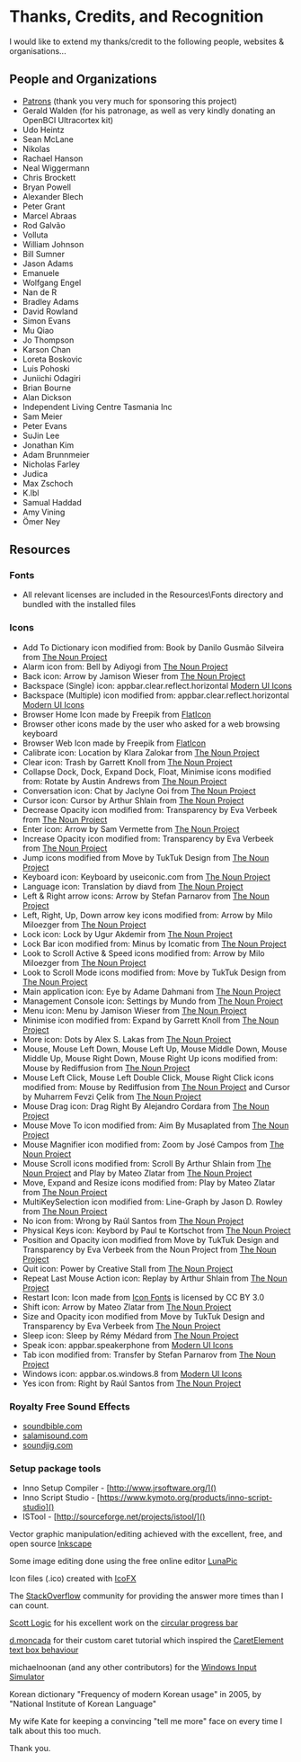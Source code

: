 # Thanks, Credits, and Recognition

I would like to extend my thanks/credit to the following people, websites & organisations...

## People and Organizations

* [Patrons](https://www.patreon.com/OptiKey) (thank you very much for sponsoring this project)
* Gerald Walden (for his patronage, as well as very kindly donating an OpenBCI Ultracortex kit)
* Udo Heintz
* Sean McLane
* Nikolas
* Rachael Hanson
* Neal Wiggermann
* Chris Brockett
* Bryan Powell
* Alexander Blech
* Peter Grant
* Marcel Abraas
* Rod Galvão
* Volluta
* William Johnson
* Bill Sumner
* Jason Adams
* Emanuele
* Wolfgang Engel
* Nan de R
* Bradley Adams
* David Rowland
* Simon Evans
* Mu Qiao
* Jo Thompson
* Karson Chan
* Loreta Boskovic
* Luis Pohoski
* Juniichi Odagiri
* Brian Bourne
* Alan Dickson
* Independent Living Centre Tasmania Inc
* Sam Meier
* Peter Evans
* SuJin Lee
* Jonathan Kim
* Adam Brunnmeier
* Nicholas Farley
* Judica
* Max Zschoch
* K.lbl
* Samual Haddad
* Amy Vining
* Ömer Ney

## Resources

### Fonts

* All relevant licenses are included in the Resources\Fonts directory and bundled with the installed files

### Icons

* Add To Dictionary icon modified from: Book by Danilo Gusmão Silveira from [The Noun Project][]
* Alarm icon from: Bell by Adiyogi from [The Noun Project][]
* Back icon: Arrow by Jamison Wieser from [The Noun Project][]
* Backspace (Single) icon: appbar.clear.reflect.horizontal [Modern UI Icons][]
* Backspace (Multiple) icon modified from: appbar.clear.reflect.horizontal [Modern UI Icons][]
* Browser Home Icon made by Freepik from [FlatIcon][]
* Browser other icons made by the user who asked for a web browsing keyboard
* Browser Web Icon made by Freepik from [FlatIcon][]
* Calibrate icon: Location by Klara Zalokar from [The Noun Project][]
* Clear icon: Trash by Garrett Knoll from [The Noun Project][]
* Collapse Dock, Dock, Expand Dock, Float, Minimise icons modified from: Rotate by Austin Andrews from [The Noun Project][]
* Conversation icon: Chat by Jaclyne Ooi from [The Noun Project][]
* Cursor icon: Cursor by Arthur Shlain from [The Noun Project][]
* Decrease Opacity icon modified from: Transparency by Eva Verbeek from [The Noun Project][]
* Enter icon: Arrow by Sam Vermette from [The Noun Project][]
* Increase Opacity icon modified from: Transparency by Eva Verbeek from [The Noun Project][]
* Jump icons modified from Move by TukTuk Design from [The Noun Project][]
* Keyboard icon: Keyboard by useiconic.com from [The Noun Project][]
* Language icon: Translation by diavd from [The Noun Project][]
* Left & Right arrow icons: Arrow by Stefan Parnarov from [The Noun Project][]
* Left, Right, Up, Down arrow key icons modified from: Arrow by Milo Miloezger from [The Noun Project][]
* Lock icon: Lock by Ugur Akdemir from [The Noun Project][]
* Lock Bar icon modified from: Minus by Icomatic from [The Noun Project][]
* Look to Scroll Active & Speed icons modified from: Arrow by Milo Miloezger from [The Noun Project][]
* Look to Scroll Mode icons modified from: Move by TukTuk Design from [The Noun Project][]
* Main application icon: Eye by Adame Dahmani from [The Noun Project][]
* Management Console icon: Settings by Mundo from [The Noun Project][]
* Menu icon: Menu by Jamison Wieser from [The Noun Project][]
* Minimise icon modified from: Expand by Garrett Knoll from [The Noun Project][]
* More icon: Dots by Alex S. Lakas from [The Noun Project][]
* Mouse, Mouse Left Down, Mouse Left Up, Mouse Middle Down, Mouse Middle Up, Mouse Right Down, Mouse Right Up icons modified from: Mouse by Rediffusion from [The Noun Project][]
* Mouse Left Click, Mouse Left Double Click, Mouse Right Click icons modified from: Mouse by Rediffusion from [The Noun Project][] and Cursor by Muharrem Fevzi Çelik from [The Noun Project][]
* Mouse Drag icon: Drag Right By Alejandro Cordara from [The Noun Project][] 
* Mouse Move To icon modified from: Aim By Musaplated from [The Noun Project][]
* Mouse Magnifier icon modified from: Zoom by José Campos from [The Noun Project][]
* Mouse Scroll icons modified from: Scroll By Arthur Shlain from [The Noun Project][] and Play by Mateo Zlatar from [The Noun Project][]
* Move, Expand and Resize icons modified from: Play by Mateo Zlatar from [The Noun Project][]
* MultiKeySelection icon modified from: Line-Graph by Jason D. Rowley from [The Noun Project][]
* No icon from: Wrong by Raúl Santos from [The Noun Project][]
* Physical Keys icon: Keybord by Paul te Kortschot from [The Noun Project][]
* Position and Opacity icon modified from Move by TukTuk Design and Transparency by Eva Verbeek from the Noun Project from [The Noun Project][] 
* Quit icon: Power by Creative Stall from [The Noun Project][]
* Repeat Last Mouse Action icon: Replay by Arthur Shlain from [The Noun Project][]
* Restart Icon: Icon made from [Icon Fonts](http://www.onlinewebfonts.com/icon) is licensed by CC BY 3.0  
* Shift icon: Arrow by Mateo Zlatar from [The Noun Project][]
* Size and Opacity icon modified from Move by TukTuk Design and Transparency by Eva Verbeek from [The Noun Project][]
* Sleep icon: Sleep by Rémy Médard from [The Noun Project][]
* Speak icon: appbar.speakerphone from [Modern UI Icons][]
* Tab icon modified from: Transfer by Stefan Parnarov from [The Noun Project][]
* Windows icon: appbar.os.windows.8 from [Modern UI Icons][]
* Yes icon from: Right by Raúl Santos from [The Noun Project][]

### Royalty Free Sound Effects

* [soundbible.com]()
* [salamisound.com]()
* [soundjig.com]()

### Setup package tools

* Inno Setup Compiler - [http://www.jrsoftware.org/]()
* Inno Script Studio - [https://www.kymoto.org/products/inno-script-studio]()
* ISTool - [http://sourceforge.net/projects/istool/]()

Vector graphic manipulation/editing achieved with the excellent, free, and open source [Inkscape](https://inkscape.org/)

Some image editing done using the free online editor [LunaPic](http://www165.lunapic.com/editor/)

Icon files (.ico) created with [IcoFX](http://icofx.ro/)

The [StackOverflow](https://stackoverflow.com) community for providing the answer more times than I can count.

[Scott Logic](http://www.scottlogic.com/) for his excellent work on the [circular progress bar](http://www.scottlogic.com/blog/2011/02/07/a-circular-progressbar-style-using-an-attached-viewmodel.html)

[d.moncada](https://www.codeproject.com/Members/Daniel-Moncada) for their custom caret tutorial which inspired the [CaretElement text box behaviour](http://www.codeproject.com/Articles/633935/Customizing-the-Caret-of-a-WPF-TextBox)

michaelnoonan (and any other contributors) for the [Windows Input Simulator](http://inputsimulator.codeplex.com/)

Korean dictionary "Frequency of modern Korean usage" in 2005, by "National Institute of Korean Language"

My wife Kate for keeping a convincing "tell me more" face on every time I talk about this too much.

Thank you.

[The Noun Project]:  https://thenounproject.com/ "The Noun Project - Icons for Everything"
[Modern UI Icons]: http://modernuiicons.com "Modern UI Icons - Handcrafted pixel perfect icons for the modern UI style"
[FlatIcon]: https://www.flaticon.com/ "Flaticon - The Largest Search Engine of Free Icons in the World"
